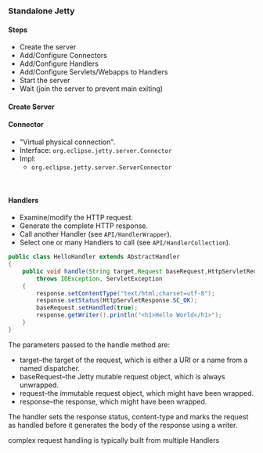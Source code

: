 ### Standalone Jetty

#### Steps
* Create the server
* Add/Configure Connectors
* Add/Configure Handlers
* Add/Configure Servlets/Webapps to Handlers
* Start the server
* Wait (join the server to prevent main exiting)


#### Create Server


#### Connector
* "Virtual physical connection".
* Interface: `org.eclipse.jetty.server.Connector`
* Impl:
    * `org.eclipse.jetty.server.ServerConnector`


<br>

#### Handlers
* Examine/modify the HTTP request.
* Generate the complete HTTP response.
* Call another Handler (see `API/HandlerWrapper`).
* Select one or many Handlers to call (see `API/HandlerCollection`).

```java
public class HelloHandler extends AbstractHandler
{
    public void handle(String target,Request baseRequest,HttpServletRequest request,HttpServletResponse response) 
        throws IOException, ServletException
    {
        response.setContentType("text/html;charset=utf-8");
        response.setStatus(HttpServletResponse.SC_OK);
        baseRequest.setHandled(true);
        response.getWriter().println("<h1>Hello World</h1>");
    }
}
```

The parameters passed to the handle method are:

* target–the target of the request, which is either a URI or a name from a named dispatcher.
* baseRequest–the Jetty mutable request object, which is always unwrapped.
* request–the immutable request object, which might have been wrapped.
* response–the response, which might have been wrapped.

The handler sets the response status, content-type and marks the request as handled before it generates the body of the response using a writer.

complex request handling is typically built from multiple Handlers
 